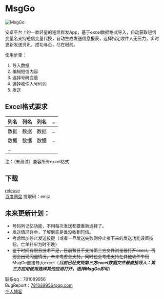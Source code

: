 # MsgGo
![MsgGo](./app/src/main/res/drawable/icon.png)  


安卓平台上的一款轻量的短信群发App，基于excel数据格式导入，自动获取短信变量名支持短信变量代换，自动生成发送信息报表，选择指定收件人无压力，实时更新发送资讯，成功与否，尽在眼前。  

使用步骤：  
1. 导入数据
2. 编辑短信内容
3. 选择号码变量
4. 选择收件人号码列
5. 发送

## Excel格式要求
列名|列名|列名|...
-|-|-|-
数据|数据|数据|...
数据|数据|数据|...
...|  
注：（未测试）兼容所有excel格式
## 下载
[release](https://github.com/781089956/MsgGo/releases/download/1.1/msgGo.apk)  
[百度网盘](https://pan.baidu.com/s/1fdnUKfsopAgSQVf3nsxPaQ) 提取码：emjz
## 未来更新计划：

* 号码列记忆功能，不用每次发送都要重新选择了。
* 发送情况详单，了解到底是谁没收到短信。
* 考虑增加停止发送按键（或者一旦发送失败则停止接下来的发送功能设置按钮，亡羊补牢为时不晚）
* ~~鉴于时间有限且技术不足，目前暂且不支持第三方文件浏览器打开excel，否则会出现闪退情况，未来考虑会支持。同时也会考虑支持在其他软件中用MsgGo直接导入excel~~（***目前已经支持第三方excel数据文件最直接导入：第三方应用使用选择其他应用打开，选择MsgGo即可***）

联系qq：781089956  
BugReport：781089956@qq.com  
[个人博客](http://yzzblog.top/)
